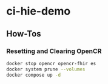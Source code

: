 # ci-hie-demo


## How-Tos

### Resetting and Clearing OpenCR 
```sh
docker stop opencr opencr-fhir es
docker system prune --volumes
docker compose up -d 
```